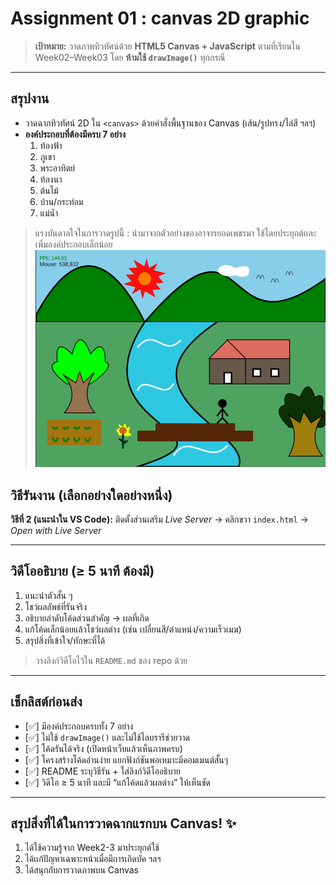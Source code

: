 # Assignment 01 : canvas 2D graphic

> **เป้าหมาย:** วาดภาพทิวทัศน์ด้วย **HTML5 Canvas + JavaScript** ตามที่เรียนใน Week02–Week03 โดย **ห้ามใช้ `drawImage()`** ทุกกรณี

---

## สรุปงาน 
- วาดฉากทิวทัศน์ 2D ใน `<canvas>` ด้วยคำสั่งพื้นฐานของ Canvas (เส้น/รูปทรง/ไล่สี ฯลฯ)
- **องค์ประกอบที่ต้องมีครบ 7 อย่าง**
  1) ท้องฟ้า 
  2) ภูเขา 
  3) พระอาทิตย์
  4) ท้องนา
  5) ต้นไม้
  6) บ้าน/กระท่อม
  7) แม่น้ำ
> แรงบันดาลใจในการวาดรูปนี้ : นำมาจากตัวอย่างของอาจารยอดเพชรมา
ใช้โดยประยุกต์เเละเพิ่มองค์ประกอบเล็กน้อย
> <img src="zexam.jpg" width="500" alt="Sample">

## วิธีรันงาน (เลือกอย่างใดอย่างหนึ่ง)
**วิธีที่ 2 (แนะนำใน VS Code):** ติดตั้งส่วนเสริม *Live Server* → คลิกขวา `index.html` → *Open with Live Server*

---

## วิดีโออธิบาย (≥ 5 นาที ต้องมี)
1) แนะนำตัวสั้น ๆ  
2) โชว์ผลลัพธ์ที่รันจริง  
3) อธิบายลำดับโค้ดส่วนสำคัญ → ผลที่เกิด  
4) แก้โค้ดเล็กน้อยแล้วโชว์ผลต่าง (เช่น เปลี่ยนสี/ตำแหน่ง/ความเร็วเมฆ)  
5) สรุปสิ่งที่เข้าใจ/ทักษะที่ได้

> วางลิงก์วิดีโอไว้ใน `README.md` ของ repo ด้วย

---


## เช็กลิสต์ก่อนส่ง
- [✅] มีองค์ประกอบครบทั้ง 7 อย่าง  
- [✅] ไม่ใช้ `drawImage()` และไม่ใช้ไลบรารีช่วยวาด  
- [✅] โค้ดรันได้จริง (เปิดหน้าเว็บแล้วเห็นภาพครบ)  
- [✅] โครงสร้างโค้ดอ่านง่าย แยกฟังก์ชันพอเหมาะมีคอมเมนต์สั้นๆ 
- [✅] README ระบุวิธีรัน + ใส่ลิงก์วิดีโออธิบาย  
- [✅] วิดีโอ ≥ 5 นาที และมี “แก้โค้ดแล้วผลต่าง” ให้เห็นชัด

---

## สรุปสิ่งที่ได้ในการวาดฉากแรกบน Canvas! ✨ 
1) ได้ใช้ความรู้จาก Week2-3 มาประยุกต์ใช้
2) ได้เเก้ปัญหาเฉพาะหน้าเมื่อมีการเกิดบัค ฯลฯ
3) ได้สนุกกับการวาดภาพบน Canvas